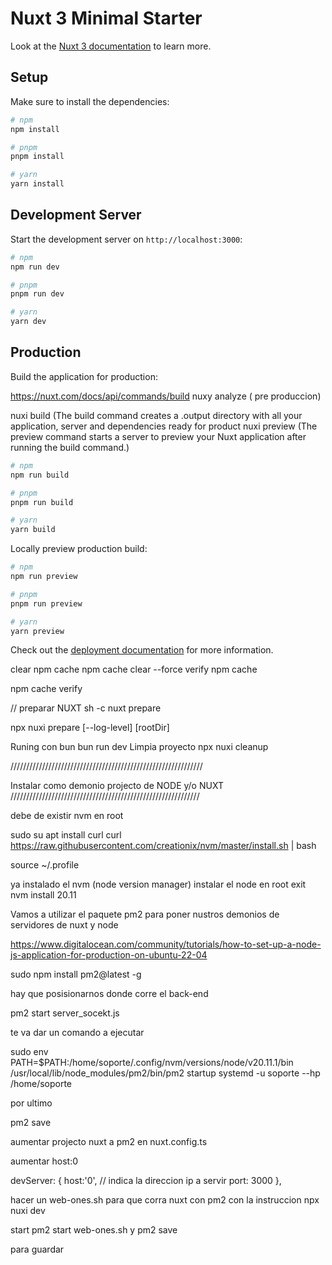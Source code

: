 # Nuxt 3 Minimal Starter

Look at the [Nuxt 3 documentation](https://nuxt.com/docs/getting-started/introduction) to learn more.

## Setup

Make sure to install the dependencies:

```bash
# npm
npm install

# pnpm
pnpm install

# yarn
yarn install
```

## Development Server

Start the development server on `http://localhost:3000`:

```bash
# npm
npm run dev

# pnpm
pnpm run dev

# yarn
yarn dev
```

## Production

Build the application for production:

https://nuxt.com/docs/api/commands/build
nuxy analyze ( pre produccion)

nuxi build (The build command creates a .output directory with all your application, server and dependencies ready for product
nuxi preview (The preview command starts a server to preview your Nuxt application after running the build command.)

```bash
# npm
npm run build

# pnpm
pnpm run build

# yarn
yarn build
```

Locally preview production build:

```bash
# npm
npm run preview

# pnpm
pnpm run preview

# yarn
yarn preview
```

Check out the [deployment documentation](https://nuxt.com/docs/getting-started/deployment) for more information.

clear npm cache
npm cache clear --force
verify npm cache

npm cache verify

// preparar NUXT
sh -c nuxt prepare

npx nuxi prepare [--log-level] [rootDir]

Runing con bun
bun run dev
Limpia proyecto
npx nuxi cleanup


/////////////////////////////////////////////////////////////

Instalar como demonio projecto de NODE y/o NUXT
////////////////////////////////////////////////////////////

debe de existir nvm en root

sudo su
apt install curl 
curl https://raw.githubusercontent.com/creationix/nvm/master/install.sh | bash 

source ~/.profile   

ya instalado el nvm (node version manager)
instalar el node en root
exit
nvm install 20.11


Vamos a utilizar el paquete pm2 para poner nustros demonios de servidores de nuxt y node 

https://www.digitalocean.com/community/tutorials/how-to-set-up-a-node-js-application-for-production-on-ubuntu-22-04

sudo npm install pm2@latest -g

 hay que posisionarnos donde corre el back-end

pm2 start server_socekt.js

te va dar un comando a ejecutar

sudo env PATH=$PATH:/home/soporte/.config/nvm/versions/node/v20.11.1/bin /usr/local/lib/node_modules/pm2/bin/pm2 startup systemd -u soporte --hp /home/soporte

por ultimo


pm2 save



aumentar projecto nuxt a pm2
en nuxt.config.ts

aumentar host:0

devServer: {
    host:'0',   // indica la direccion ip a servir
    port: 3000
  },

hacer un web-ones.sh para que corra nuxt con pm2
con la instruccion
npx nuxi dev

start 
pm2 start web-ones.sh
y 
pm2 save

para guardar 




